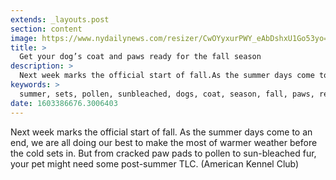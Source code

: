 ```yaml
--- 
extends: _layouts.post 
section: content 
image: https://www.nydailynews.com/resizer/CwOYyxurPWY_eAbDshxU1Go53yo=/1200x0/top/arc-anglerfish-arc2-prod-tronc.s3.amazonaws.com/public/32J4WHXWTNDAHNHSCE4IW7IWZE.jpg 
title: > 
  Get your dog’s coat and paws ready for the fall season 
description: > 
  Next week marks the official start of fall.As the summer days come to an end, we are all doing our best to make the most of warmer weather before the cold sets in.But from cracked paw pads to pollen to sun-bleached fur, your pet might need some post-summer TLC.(American Kennel Club) 
keywords: > 
  summer, sets, pollen, sunbleached, dogs, coat, season, fall, paws, ready, weather, start, postsummer, tlc, warmer, week 
date: 1603386676.3006403 
--- 
```

<div><p id="cls-80369"></p> <p class="wrapper clearfix col pb-curated pb-feature pb-layout-item pb-f-ads-dfp" id="">   </p> <p class="wrapper clearfix col pb-curated pb-feature pb-layout-item pb-f-ads-dfp" id="">   </p> <p class="wrapper clearfix col pb-curated pb-feature pb-layout-item pb-f-ads-dfp" id="">   </p> <p class="trb_md_w"> Next week marks the official start of fall. As the summer days come to an end, we are all doing our best to make the most of warmer weather before the cold sets in. But from cracked paw pads to pollen to sun-bleached fur, your pet might need some post-summer TLC. (American Kennel Club) </p> </div>